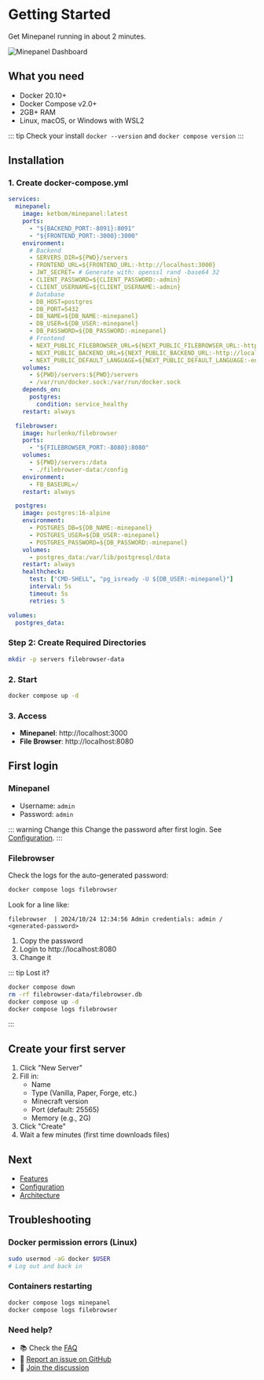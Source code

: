 # Getting Started

Get Minepanel running in about 2 minutes.

![Minepanel Dashboard](/public/img/Animation.gif)

## What you need

- Docker 20.10+
- Docker Compose v2.0+
- 2GB+ RAM
- Linux, macOS, or Windows with WSL2

::: tip Check your install
`docker --version` and `docker compose version`
:::

## Installation

### 1. Create docker-compose.yml

```yaml
services:
  minepanel:
    image: ketbom/minepanel:latest
    ports:
      - "${BACKEND_PORT:-8091}:8091"
      - "${FRONTEND_PORT:-3000}:3000"
    environment:
      # Backend
      - SERVERS_DIR=${PWD}/servers
      - FRONTEND_URL=${FRONTEND_URL:-http://localhost:3000}
      - JWT_SECRET= # Generate with: openssl rand -base64 32
      - CLIENT_PASSWORD=${CLIENT_PASSWORD:-admin}
      - CLIENT_USERNAME=${CLIENT_USERNAME:-admin}
      # Database
      - DB_HOST=postgres
      - DB_PORT=5432
      - DB_NAME=${DB_NAME:-minepanel}
      - DB_USER=${DB_USER:-minepanel}
      - DB_PASSWORD=${DB_PASSWORD:-minepanel}
      # Frontend
      - NEXT_PUBLIC_FILEBROWSER_URL=${NEXT_PUBLIC_FILEBROWSER_URL:-http://localhost:8080}
      - NEXT_PUBLIC_BACKEND_URL=${NEXT_PUBLIC_BACKEND_URL:-http://localhost:8091}
      - NEXT_PUBLIC_DEFAULT_LANGUAGE=${NEXT_PUBLIC_DEFAULT_LANGUAGE:-en}
    volumes:
      - ${PWD}/servers:${PWD}/servers
      - /var/run/docker.sock:/var/run/docker.sock
    depends_on:
      postgres:
        condition: service_healthy
    restart: always

  filebrowser:
    image: hurlenko/filebrowser
    ports:
      - "${FILEBROWSER_PORT:-8080}:8080"
    volumes:
      - ${PWD}/servers:/data
      - ./filebrowser-data:/config
    environment:
      - FB_BASEURL=/
    restart: always

  postgres:
    image: postgres:16-alpine
    environment:
      - POSTGRES_DB=${DB_NAME:-minepanel}
      - POSTGRES_USER=${DB_USER:-minepanel}
      - POSTGRES_PASSWORD=${DB_PASSWORD:-minepanel}
    volumes:
      - postgres_data:/var/lib/postgresql/data
    restart: always
    healthcheck:
      test: ["CMD-SHELL", "pg_isready -U ${DB_USER:-minepanel}"]
      interval: 5s
      timeout: 5s
      retries: 5

volumes:
  postgres_data:
```

### Step 2: Create Required Directories

```bash
mkdir -p servers filebrowser-data
```

### 2. Start

```bash
docker compose up -d
```

### 3. Access

- **Minepanel**: http://localhost:3000
- **File Browser**: http://localhost:8080

## First login

### Minepanel

- Username: `admin`
- Password: `admin`

::: warning Change this
Change the password after first login. See [Configuration](/configuration#change-admin-password).
:::

### Filebrowser

Check the logs for the auto-generated password:

```bash
docker compose logs filebrowser
```

Look for a line like:

```
filebrowser  | 2024/10/24 12:34:56 Admin credentials: admin / <generated-password>
```

1. Copy the password
2. Login to http://localhost:8080
3. Change it

::: tip Lost it?

```bash
docker compose down
rm -rf filebrowser-data/filebrowser.db
docker compose up -d
docker compose logs filebrowser
```

:::

## Create your first server

1. Click "New Server"
2. Fill in:
   - Name
   - Type (Vanilla, Paper, Forge, etc.)
   - Minecraft version
   - Port (default: 25565)
   - Memory (e.g., 2G)
3. Click "Create"
4. Wait a few minutes (first time downloads files)

## Next

- [Features](/features)
- [Configuration](/configuration)
- [Architecture](/architecture)

## Troubleshooting

### Docker permission errors (Linux)

```bash
sudo usermod -aG docker $USER
# Log out and back in
```

### Containers restarting

```bash
docker compose logs minepanel
docker compose logs filebrowser
```

### Need help?

- 📚 Check the [FAQ](/faq)
- 🐛 [Report an issue on GitHub](https://github.com/Ketbome/minepanel/issues)
- 💬 [Join the discussion](https://github.com/Ketbome/minepanel/discussions)

